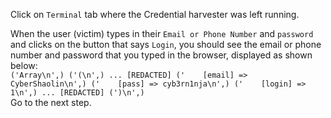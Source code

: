 Click on `Terminal` tab where the Credential harvester was left running.

When the user (victim) types in their `Email or Phone Number` and `password` and clicks on the button that says `Login`, you should see the email or phone number and password that you typed in the browser, displayed as shown below:  
`('Array\n',)
('(\n',)
... [REDACTED]
('    [email] => CyberShaolin\n',)
('    [pass] => cyb3rn1nja\n',)
('    [login] => 1\n',)
... [REDACTED]
(')\n',)`  
Go to the next step.    

